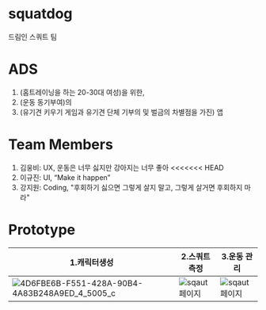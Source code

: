 # squatdog
드림인 스쿼트 팀

# ADS
1. (홈트레이닝을 하는 20-30대 여성)을 위한, 
2. (운동 동기부여)의 
3. (유기견 키우기 게임과 유기견 단체 기부의 및 벌금의 차별점을 가진) 앱

# Team Members
1. 김웅비: UX, 운동은 너무 싫지만 강아지는 너무 좋아
<<<<<<< HEAD
2. 이규진: UI, “Make it happen”
3. 강지원: Coding, "후회하기 싫으면 그렇게 살지 말고, 그렇게 살거면 후회하지 마라"

# Prototype
|1.캐릭터생성|2.스쿼트 측정|3.운동 관리|
|---|---|---|
|![4D6FBE6B-F551-428A-90B4-4A83B248A9ED_4_5005_c](https://user-images.githubusercontent.com/67060797/92296191-e5417480-ef6c-11ea-827a-0644ec434c35.jpeg)|![sqaut페이지](https://user-images.githubusercontent.com/69199411/92296213-13bf4f80-ef6d-11ea-82c7-8fad2a6d31e2.jpeg)|![sqaut페이지](https://user-images.githubusercontent.com/69199411/92296213-13bf4f80-ef6d-11ea-82c7-8fad2a6d31e2.jpeg)|